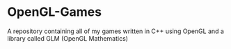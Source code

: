 # OpenGL-Games
A repository containing all of my games written in C++ using OpenGL and a library called GLM (OpenGL Mathematics)
